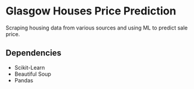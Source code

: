 # Glasgow Houses Price Prediction
Scraping housing data from various sources and using ML to predict sale price. 

## Dependencies
- Scikit-Learn
- Beautiful Soup
- Pandas


